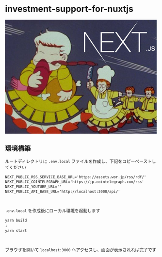 # investment-support-for-nuxtjs

![logo](./brand/nextjs.jpg "ロゴ")

## 環境構築
ルートディレクトリに `.env.local` ファイルを作成し、下記をコピーペーストしてください

```.dotenv
NEXT_PUBLIC_RSS_SERVICE_BASE_URL='https://assets.wor.jp/rss/rdf/'
NEXT_PUBLIC_COINTELEGRAPH_URL='https://jp.cointelegraph.com/rss'
NEXT_PUBLIC_YOUTUBE_URL=''
NEXT_PUBLIC_API_BASE_URL='http://localhost:3000/api/'
```

&nbsp;

`.env.local` を作成後にローカル環境を起動します

```bash
yarn build
↓
yarn start
```

&nbsp;

ブラウザを開いて `localhost:3000` へアクセスし、画面が表示されれば完了です
